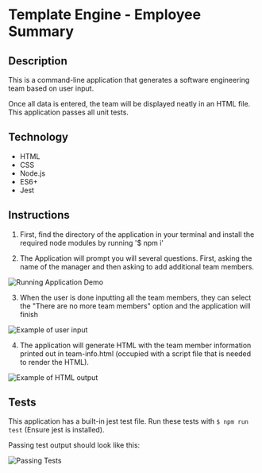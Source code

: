 # Template Engine - Employee Summary

## Description

This is a command-line application that generates a software engineering team based on user input.

Once all data is entered, the team will be displayed neatly in an HTML file.  This application passes all unit tests.

## Technology

* HTML
* CSS
* Node.js
* ES6+
* Jest

## Instructions

1. First, find the directory of the application in your terminal and install the required node modules by running '$ npm i'

2. The Application will prompt you will several questions. First, asking the name of the manager and then asking to add additional team members.

![Running Application Demo](https://kaykuhl.github.io/08-template-engine-employee-summary/assets/images/prompt.gif)

3. When the user is done inputting all the team members, they can select the "There are no more team members" option and the application will finish

![Example of user input](https://kaykuhl.github.io/08-template-engine-employee-summary/assets/images/prompt.JPG)

4. The application will generate HTML with the team member information printed out in team-info.html (occupied with a script file that is needed to render the HTML).

![Example of HTML output](https://kaykuhl.github.io/08-template-engine-employee-summary/assets/images/html.JPG)

## Tests

This application has a built-in jest test file.  Run these tests with `$ npm run test` (Ensure jest is installed).

Passing test output should look like this:

![Passing Tests](https://kaykuhl.github.io/08-template-engine-employee-summary/assets/images/test.JPG)